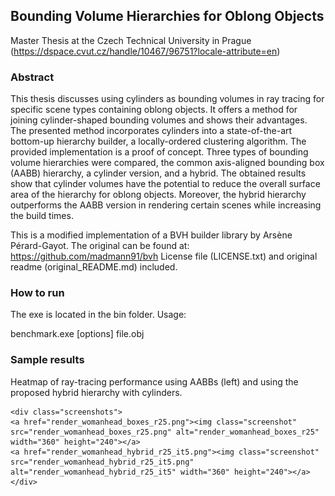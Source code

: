 ## Bounding Volume Hierarchies for Oblong Objects
Master Thesis at the Czech Technical University in Prague (https://dspace.cvut.cz/handle/10467/96751?locale-attribute=en)

### Abstract
This thesis discusses using cylinders as bounding volumes in ray tracing for specific scene types containing oblong objects. 
It offers a method for joining cylinder-shaped bounding volumes and shows their advantages. The presented method incorporates 
cylinders into a state-of-the-art bottom-up hierarchy builder, a locally-ordered clustering algorithm. The provided implementation 
is a proof of concept. Three types of bounding volume hierarchies were compared, the common axis-aligned bounding box (AABB) 
hierarchy, a cylinder version, and a hybrid. The obtained results show that cylinder volumes have the potential to reduce the 
overall surface area of the hierarchy for oblong objects. Moreover, the hybrid hierarchy outperforms the AABB version in rendering 
certain scenes while increasing the build times.

This is a modified implementation of a BVH builder library by Arsène Pérard-Gayot. 
The original can be found at: https://github.com/madmann91/bvh
License file (LICENSE.txt) and original readme (original_README.md) included.

### How to run
The exe is located in the bin folder. Usage:

benchmark.exe \[options\] file.obj

### Sample results
Heatmap of ray-tracing performance using AABBs (left) and using the proposed hybrid hierarchy with cylinders.

	<div class="screenshots">
    <a href="render_womanhead_boxes_r25.png"><img class="screenshot" src="render_womanhead_boxes_r25.png" alt="render_womanhead_boxes_r25" width="360" height="240"></a>
    <a href="render_womanhead_hybrid_r25_it5.png"><img class="screenshot" src="render_womanhead_hybrid_r25_it5.png" alt="render_womanhead_hybrid_r25_it5" width="360" height="240"></a>
	</div>